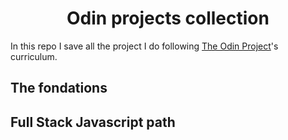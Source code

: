 <h1 align="center">Odin projects collection</h1>

In this repo I save all the project I do following [The Odin Project](https://www.theodinproject.com/)'s curriculum.

## The fondations

## Full Stack Javascript path